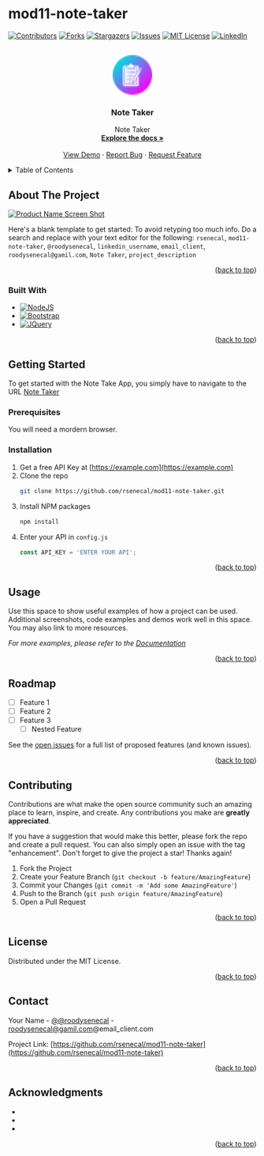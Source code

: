 # mod11-note-taker

<!-- Improved compatibility of back to top link: See: https://github.com/othneildrew/Best-README-Template/pull/73 -->
<a name="readme-top"></a>
[![Contributors][contributors-shield]][contributors-url]
[![Forks][forks-shield]][forks-url]
[![Stargazers][stars-shield]][stars-url]
[![Issues][issues-shield]][issues-url]
[![MIT License][license-shield]][license-url]
[![LinkedIn][linkedin-shield]][linkedin-url]



<!-- PROJECT LOGO -->
<br />
<div align="center">
  <a href="https://github.com/rsenecal/mod11-note-taker">
    <img src="public/assets/images/logo.png" alt="Logo" width="80" height="80">
  </a>

<h3 align="center">Note Taker</h3>

  <p align="center">
    Note Taker
    <br />
    <a href="https://github.com/rsenecal/mod11-note-taker"><strong>Explore the docs »</strong></a>
    <br />
    <br />
    <a href="https://github.com/rsenecal/mod11-note-taker">View Demo</a>
    ·
    <a href="https://github.com/rsenecal/mod11-note-taker/issues">Report Bug</a>
    ·
    <a href="https://github.com/rsenecal/mod11-note-taker/issues">Request Feature</a>
  </p>
</div>



<!-- TABLE OF CONTENTS -->
<details>
  <summary>Table of Contents</summary>
  <ol>
    <li>
      <a href="#about-the-project">About The Project</a>
      <ul>
        <li><a href="#built-with">Built With</a></li>
      </ul>
    </li>
    <li>
      <a href="#getting-started">Getting Started</a>
      <ul>
        <li><a href="#prerequisites">Prerequisites</a></li>
        <li><a href="#installation">Installation</a></li>
      </ul>
    </li>
    <li><a href="#usage">Usage</a></li>
    <li><a href="#roadmap">Roadmap</a></li>
    <li><a href="#contributing">Contributing</a></li>
    <li><a href="#license">License</a></li>
    <li><a href="#contact">Contact</a></li>
    <li><a href="#acknowledgments">Acknowledgments</a></li>
  </ol>
</details>



<!-- ABOUT THE PROJECT -->
## About The Project

[![Product Name Screen Shot][product-screenshot]](https://example.com)

Here's a blank template to get started: To avoid retyping too much info. Do a search and replace with your text editor for the following: `rsenecal`, `mod11-note-taker`, `@roodysenecal`, `linkedin_username`, `email_client`, `roodysenecal@gamil.com`, `Note Taker`, `project_description`

<p align="right">(<a href="#readme-top">back to top</a>)</p>



### Built With

* [![NodeJS][Node.js]][Node-url]
* [![Bootstrap][Bootstrap.com]][Bootstrap-url]
* [![JQuery][JQuery.com]][JQuery-url]

<p align="right">(<a href="#readme-top">back to top</a>)</p>



<!-- GETTING STARTED -->
## Getting Started

To get started with the Note Take App, you simply have to navigate to the URL [Note Taker](https://roody-mod11-note-taker.herokuapp.com/)

### Prerequisites

You will need a mordern browser. 

### Installation

1. Get a free API Key at [https://example.com](https://example.com)
2. Clone the repo
   ```sh
   git clone https://github.com/rsenecal/mod11-note-taker.git
   ```
3. Install NPM packages
   ```sh
   npm install
   ```
4. Enter your API in `config.js`
   ```js
   const API_KEY = 'ENTER YOUR API';
   ```

<p align="right">(<a href="#readme-top">back to top</a>)</p>



<!-- USAGE EXAMPLES -->
## Usage

Use this space to show useful examples of how a project can be used. Additional screenshots, code examples and demos work well in this space. You may also link to more resources.

_For more examples, please refer to the [Documentation](https://github.com/rsenecal/mod11-note-taker/wiki)_

<p align="right">(<a href="#readme-top">back to top</a>)</p>



<!-- ROADMAP -->
## Roadmap

- [ ] Feature 1
- [ ] Feature 2
- [ ] Feature 3
    - [ ] Nested Feature

See the [open issues](https://github.com/rsenecal/mod11-note-taker/issues) for a full list of proposed features (and known issues).

<p align="right">(<a href="#readme-top">back to top</a>)</p>



<!-- CONTRIBUTING -->
## Contributing

Contributions are what make the open source community such an amazing place to learn, inspire, and create. Any contributions you make are **greatly appreciated**.

If you have a suggestion that would make this better, please fork the repo and create a pull request. You can also simply open an issue with the tag "enhancement".
Don't forget to give the project a star! Thanks again!

1. Fork the Project
2. Create your Feature Branch (`git checkout -b feature/AmazingFeature`)
3. Commit your Changes (`git commit -m 'Add some AmazingFeature'`)
4. Push to the Branch (`git push origin feature/AmazingFeature`)
5. Open a Pull Request

<p align="right">(<a href="#readme-top">back to top</a>)</p>



<!-- LICENSE -->
## License

Distributed under the MIT License. 

<p align="right">(<a href="#readme-top">back to top</a>)</p>



<!-- CONTACT -->
## Contact

Your Name - [@@roodysenecal](https://twitter.com/@roodysenecal) - roodysenecal@gamil.com@email_client.com

Project Link: [https://github.com/rsenecal/mod11-note-taker](https://github.com/rsenecal/mod11-note-taker)

<p align="right">(<a href="#readme-top">back to top</a>)</p>



<!-- ACKNOWLEDGMENTS -->
## Acknowledgments

* []()
* []()
* []()

<p align="right">(<a href="#readme-top">back to top</a>)</p>



<!-- MARKDOWN LINKS & IMAGES -->
<!-- https://www.markdownguide.org/basic-syntax/#reference-style-links -->
[contributors-shield]: https://img.shields.io/github/contributors/rsenecal/mod11-note-taker.svg?style=for-the-badge
[contributors-url]: https://github.com/rsenecal/mod11-note-taker/graphs/contributors
[forks-shield]: https://img.shields.io/github/forks/rsenecal/mod11-note-taker.svg?style=for-the-badge
[forks-url]: https://github.com/rsenecal/mod11-note-taker/network/members
[stars-shield]: https://img.shields.io/github/stars/rsenecal/mod11-note-taker.svg?style=for-the-badge
[stars-url]: https://github.com/rsenecal/mod11-note-taker/stargazers
[issues-shield]: https://img.shields.io/github/issues/rsenecal/mod11-note-taker.svg?style=for-the-badge
[issues-url]: https://github.com/rsenecal/mod11-note-taker/issues
[license-shield]: https://img.shields.io/github/license/rsenecal/mod11-note-taker.svg?style=for-the-badge
[license-url]: https://github.com/rsenecal/mod11-note-taker/blob/master/LICENSE.txt
[linkedin-shield]: https://img.shields.io/badge/-LinkedIn-black.svg?style=for-the-badge&logo=linkedin&colorB=555
[linkedin-url]: https://linkedin.com/in/linkedin_username
[product-screenshot]: images/screenshot.png
[Next.js]: https://img.shields.io/badge/next.js-000000?style=for-the-badge&logo=nextdotjs&logoColor=white
[Next-url]: https://nextjs.org/
[Node.js]: https://img.shields.io/badge/NodeJS-NodeJS-green
[Node-url]: https://https://nodejs.org/
[React.js]: https://img.shields.io/badge/React-20232A?style=for-the-badge&logo=react&logoColor=61DAFB
[React-url]: https://reactjs.org/
[Vue.js]: https://img.shields.io/badge/Vue.js-35495E?style=for-the-badge&logo=vuedotjs&logoColor=4FC08D
[Vue-url]: https://vuejs.org/
[Angular.io]: https://img.shields.io/badge/Angular-DD0031?style=for-the-badge&logo=angular&logoColor=white
[Angular-url]: https://angular.io/
[Svelte.dev]: https://img.shields.io/badge/Svelte-4A4A55?style=for-the-badge&logo=svelte&logoColor=FF3E00
[Svelte-url]: https://svelte.dev/
[Laravel.com]: https://img.shields.io/badge/Laravel-FF2D20?style=for-the-badge&logo=laravel&logoColor=white
[Laravel-url]: https://laravel.com
[Bootstrap.com]: https://img.shields.io/badge/Bootstrap-563D7C?style=for-the-badge&logo=bootstrap&logoColor=white
[Bootstrap-url]: https://getbootstrap.com
[JQuery.com]: https://img.shields.io/badge/jQuery-0769AD?style=for-the-badge&logo=jquery&logoColor=white
[JQuery-url]: https://jquery.com 
